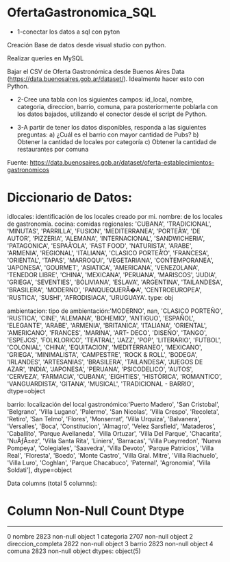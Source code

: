 # OfertaGastronomica_SQL


* 1-conectar los datos a sql con pyton 

Creación Base de datos desde visual studio con python.

Realizar queries en MySQL
   
Bajar el CSV de Oferta Gastronómica desde Buenos Aires Data (https://data.buenosaires.gob.ar/dataset/). Idealmente hacer esto con Python.



* 2-Cree una tabla con los siguientes campos: id_local, nombre, categoria, direccion, barrio, comuna, para posteriormente poblarla con los datos bajados, utilizando el conector desde el script de Python.



* 3-A partir de tener los datos disponibles, responda a las siguientes preguntas: a) ¿Cuál es el barrio con mayor cantidad de Pubs? b) Obtener la cantidad de locales por categoría c) Obtener la cantidad de restaurantes por comuna

Fuente: https://data.buenosaires.gob.ar/dataset/oferta-establecimientos-gastronomicos 


# Diccionario de Datos:
idlocales: identificación de los locales creado por mi.
nombre: de los locales de gastronomía.
cocina: comidas regionales: 'CUBANA',  'TRADICIONAL', 'MINUTAS', 'PARRILLA', 'FUSION',
       'MEDITERRANEA', 'PORTEÃ‘A', 'DE AUTOR', 'PIZZERIA', 'ALEMANA',
       'INTERNACIONAL', 'SANDWICHERIA', 'PATAGONICA', 'ESPAÃ‘OLA',
       'FAST FOOD', 'NATURISTA', 'ARABE', 'ARMENIA', 'REGIONAL',
       'ITALIANA', 'CLASICO PORTEÃ‘O', 'FRANCESA', 'ORIENTAL', 'TAPAS',
       'MARROQUI', 'VEGETARIANA', 'CONTEMPORANEA', 'JAPONESA', 'GOURMET',
       'ASIATICA', 'AMERICANA', 'VENEZOLANA', 'TENEDOR LIBRE', 'CHINA',
       'MEXICANA', 'PERUANA', 'MARISCOS', 'JUDIA', 'GRIEGA', 'SEVENTIES',
       'BOLIVIANA', 'ESLAVA', 'ARGENTINA', 'TAILANDESA', 'BRASILERA',
       'MODERNO', 'PANQUEQUERÃ�A', 'CENTROEUROPEA', 'RUSTICA', 'SUSHI',
       'AFRODISIACA', 'URUGUAYA'. type: obj

ambientacion: tipo de ambientación:'MODERNO', nan, 'CLASICO PORTEÑO', 'RUSTICA', 'CINE', 'ALEMANA',
       'BOHEMIO', 'ANTIGUO', 'ESPAÑOL', 'ELEGANTE', 'ARABE', 'ARMENIA',
       'BRITANICA', 'ITALIANA', 'ORIENTAL', 'AMERICANO', 'FRANCES',
       'MARINA', 'ART- DECO', 'DISEÑO', 'TANGO', 'ESPEJOS', 'FOLKLORICO',
       'TEATRAL', 'JAZZ', 'POP', 'LITERARIO', 'FUTBOL', 'COLONIAL',
       'CHINA', 'EQUITACION', 'MEDITERRANEO', 'MEXICANO', 'GRIEGA',
       'MINIMALISTA', 'CAMPESTRE', 'ROCK & ROLL', 'BODEGA', 'IRLANDES',
       'ARTESANIAS', 'BRASILERA', 'TAILANDESA', 'JUEGOS DE AZAR', 'INDIA',
       'JAPONESA', 'PERUANA', 'PSICODELICO', 'AUTOS', 'CERVEZA',
       'FARMACIA', 'CUBANA', 'EIGHTIES', 'HISTÓRICA', 'ROMANTICO',
       'VANGUARDISTA', 'GITANA', 'MUSICAL', 'TRADICIONAL - BARRIO',
      dtype=object       

barrio: localización del local gastronómico:'Puerto Madero', 'San Cristobal', 'Belgrano', 'Villa Lugano',
       'Palermo', 'San Nicolas', 'Villa Crespo', 'Recoleta', 'Retiro',
       'San Telmo', 'Flores', 'Monserrat', 'Villa Urquiza', 'Balvanera',
       'Versalles', 'Boca', 'Constitucion', 'Almagro', 'Velez Sarsfield',
       'Mataderos', 'Caballito', 'Parque Avellaneda', 'Villa Ortuzar',
       'Villa Del Parque', 'Chacarita', 'NuÃƒÂ±ez', 'Villa Santa Rita',
       'Liniers', 'Barracas', 'Villa Pueyrredon', 'Nueva Pompeya',
       'Colegiales', 'Saavedra', 'Villa Devoto', 'Parque Patricios',
       'Villa Real', 'Floresta', 'Boedo', 'Monte Castro',
       'Villa Gral. Mitre', 'Villa Riachuelo', 'Villa Luro', 'Coghlan',
       'Parque Chacabuco', 'Paternal', 'Agronomia', 'Villa Soldati'],
      dtype=object      

Data columns (total 5 columns):
 #   Column              Non-Null Count  Dtype 
---  ------              --------------  ----- 
 0   nombre              2823 non-null   object
 1   categoria           2707 non-null   object
 2   direccion_completa  2822 non-null   object
 3   barrio              2823 non-null   object
 4   comuna              2823 non-null   object
dtypes: object(5)